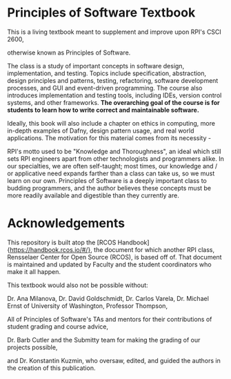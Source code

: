 # Principles of Software Textbook

This is a living textbook meant to supplement and improve upon RPI's CSCI 2600, 

otherwise known as Principles of Software.

The class is a study of important concepts in software design, implementation, and testing. 
Topics include specification, abstraction, design principles and patterns, testing, refactoring, software 
development processes, and GUI and event-driven programming. The course also introduces implementation and 
testing tools, including IDEs, version control systems, and other frameworks. **The overarching goal of the course 
is for students to learn how to write correct and maintainable software.**

Ideally, this book will also include a chapter on ethics in computing, more in-depth examples of Dafny, design pattern
usage, and real world applications.  The motivation for this material comes from its necessity -

RPI's motto used to be "Knowledge and Thoroughness", an ideal which still sets RPI engineers apart from other
technologists and programmers alike.  In our specialties, we are often self-taught; most times,
our knowledge and / or applicative need expands farther than a class can take us, so we must learn on our own.
Principles of Software is a deeply important class to budding programmers, and the author believes these concepts
must be more readily available and digestible than they currently are.  

# Acknowledgements

This repository is built atop the [RCOS Handbook]{https://handbook.rcos.io/#/}, the document for which another RPI class, Rensselaer Center for Open Source (RCOS), is based off of.  That document is maintained and updated by Faculty and the student coordinators who make it all happen.

This textbook would also not be possible without:

Dr. Ana Milanova,
Dr. David Goldschmidt,
Dr. Carlos Varela,
Dr. Michael Ernst of University of Washington,
Professor Thompson,

All of Principles of Software's TAs and mentors for their contributions of student grading and course advice,

Dr. Barb Cutler and the Submitty team for making the grading of our projects possible,

and Dr. Konstantin Kuzmin, who oversaw, edited, and guided the authors in the creation of this publication.
